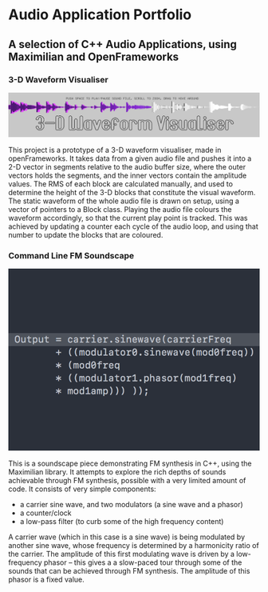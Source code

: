 # Audio Application Portfolio
## A selection of C++ Audio Applications, using Maximilian and OpenFrameworks

### 3-D Waveform Visualiser

![3-D Waveform ](/images/img_waveform.png)

This project is a prototype of a 3-D waveform visualiser, made in openFrameworks.
It takes data from a given audio file and pushes it into a 2-D vector in segments relative to the audio buffer size, where the outer vectors holds the segments, and the inner vectors contain the amplitude values.
The RMS of each block are calculated manually, and used to determine the height of the 3-D blocks that constitute the visual waveform. The static waveform of the whole audio file is drawn on setup, using a vector of pointers to a Block class.
Playing the audio file colours the waveform accordingly, so that the current play point is tracked. This was achieved by updating a counter each cycle of the audio loop, and using that number to update the blocks that are coloured.

### Command Line FM Soundscape

![Command Line FM ](/images/img_commandLineFM.png)


This is a soundscape piece demonstrating FM synthesis in C++, using the Maximilian library. It attempts to explore the rich depths of sounds achievable through FM synthesis, possible with a very limited amount of code.
It consists of very simple components:

- a carrier sine wave, and two modulators (a sine wave and a phasor)
- a counter/clock
- a low-pass filter (to curb some of the high frequency content)

A carrier wave (which in this case is a sine wave) is being modulated by another sine wave, whose frequency is determined by a harmonicity ratio of the carrier.
The amplitude of this first modulating wave is driven by a low-frequency phasor – this gives a a slow-paced tour through some of the sounds that can be achieved through FM synthesis.
The amplitude of this phasor is a fixed value.

